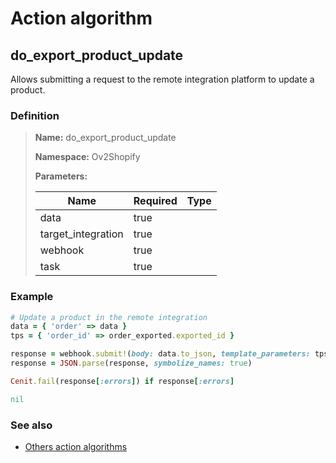 # Action algorithm

## do_export_product_update

Allows submitting a request to the remote integration platform to update a product.
    
### Definition

> **Name:** do_export_product_update
> 
> **Namespace:** Ov2Shopify
>
> **Parameters:**
> 
> | Name | Required | Type |
> | --- | --- | --- |
> | data | true |  |
> | target_integration | true |  |
> | webhook | true |  |
> | task | true |  |

### Example
```ruby
# Update a product in the remote integration
data = { 'order' => data }
tps = { 'order_id' => order_exported.exported_id }

response = webhook.submit!(body: data.to_json, template_parameters: tps)
response = JSON.parse(response, symbolize_names: true)

Cenit.fail(response[:errors]) if response[:errors]

nil
```

### See also
* [Others action algorithms](overview?id=do_export_product_update)
